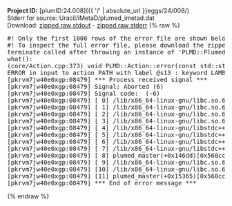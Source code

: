 **Project ID:** [plumID:24.008]({{ '/' | absolute_url }}eggs/24/008/)  
Stderr for source:  Uracil/iMetaD/plumed_imetad.dat   
Download: [zipped raw stdout](plumed_imetad.dat.plumed_master.stdout.txt.zip) - [zipped raw stderr](plumed_imetad.dat.plumed_master.stderr.txt.zip) 
{% raw %}
<pre>
#! Only the first 1000 rows of the error file are shown below
#! To inspect the full error file, please download the zipped raw stderr file above
terminate called after throwing an instance of 'PLMD::Plumed::ExceptionError'
what():
(core/Action.cpp:373) void PLMD::Action::error(const std::string&) const
ERROR in input to action PATH with label @s13 : keyword LAMBDA is compulsory for this action
[pkrvm7jw40e0xgp:08479] *** Process received signal ***
[pkrvm7jw40e0xgp:08479] Signal: Aborted (6)
[pkrvm7jw40e0xgp:08479] Signal code:  (-6)
[pkrvm7jw40e0xgp:08479] [ 0] /lib/x86_64-linux-gnu/libc.so.6(+0x45330)[0x7f0e64445330]
[pkrvm7jw40e0xgp:08479] [ 1] /lib/x86_64-linux-gnu/libc.so.6(pthread_kill+0x11c)[0x7f0e6449eb2c]
[pkrvm7jw40e0xgp:08479] [ 2] /lib/x86_64-linux-gnu/libc.so.6(gsignal+0x1e)[0x7f0e6444527e]
[pkrvm7jw40e0xgp:08479] [ 3] /lib/x86_64-linux-gnu/libc.so.6(abort+0xdf)[0x7f0e644288ff]
[pkrvm7jw40e0xgp:08479] [ 4] /lib/x86_64-linux-gnu/libstdc++.so.6(+0xa5ff5)[0x7f0e648a5ff5]
[pkrvm7jw40e0xgp:08479] [ 5] /lib/x86_64-linux-gnu/libstdc++.so.6(+0xbb0da)[0x7f0e648bb0da]
[pkrvm7jw40e0xgp:08479] [ 6] /lib/x86_64-linux-gnu/libstdc++.so.6(_ZSt10unexpectedv+0x0)[0x7f0e648a5a55]
[pkrvm7jw40e0xgp:08479] [ 7] /lib/x86_64-linux-gnu/libstdc++.so.6(+0xa5a6f)[0x7f0e648a5a6f]
[pkrvm7jw40e0xgp:08479] [ 8] plumed_master(+0x146dd)[0x560cce2c86dd]
[pkrvm7jw40e0xgp:08479] [ 9] /lib/x86_64-linux-gnu/libc.so.6(+0x2a1ca)[0x7f0e6442a1ca]
[pkrvm7jw40e0xgp:08479] [10] /lib/x86_64-linux-gnu/libc.so.6(__libc_start_main+0x8b)[0x7f0e6442a28b]
[pkrvm7jw40e0xgp:08479] [11] plumed_master(+0x15365)[0x560cce2c9365]
[pkrvm7jw40e0xgp:08479] *** End of error message ***
</pre>
{% endraw %}
